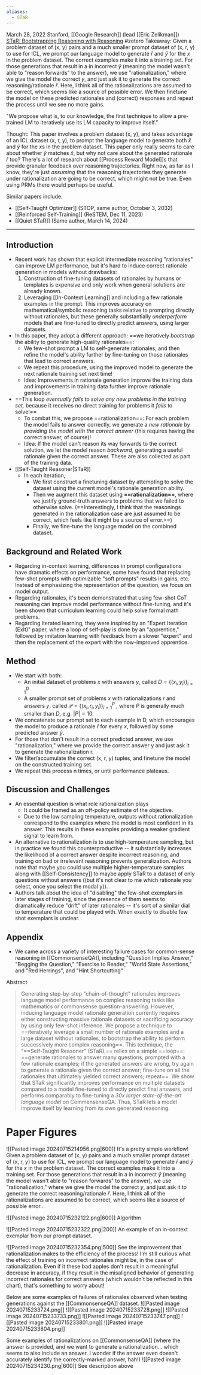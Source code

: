 ```yaml
---
aliases:
  - STaR
---
```

March 28, 2022
Stanford, [[Google Research]] (lead [[Eric Zelikman]])
[STaR: Bootstrapping Reasoning with Reasoning](https://arxiv.org/abs/2203.14465)
#zotero 
Takeaway: Given a problem dataset of (x, y) pairs and a much smaller prompt dataset of (x, r, y) to use for ICL, we prompt our language model to generate $\hat{r}$ and $\hat{y}$ for the $x$ in the problem dataset. The correct examples make it into a training set. For those generations that result in a in incorrect $\hat{y}$ (meaning the model wasn't able to "reason forwards" to the answer), we use "rationalization," where we give the model the correct $y$, and just ask it to generate the correct reasoning/rationale $\hat{r}$. Here, I think all of the rationalizations are assumed to be correct, which seems like a source of possible error. We then finetune the model on these predicted rationales and (correct) responses and repeat the process until we see no more gains.

"We propose what is, to our knowledge, the first technique to allow a pre-trained LM to iteratively use its LM capacity to improve itself."

Thought: This paper involves a problem dataset (x, y), and takes advantage of an ICL dataset (x, r, y), to prompt the language model to generate both $\hat{x}$ and $\hat{y}$ for the $x$s in the problem dataset. This paper only really seems to care about whether $\hat{y}$ matches $\hat{x}$, but why not care about the generated rationale $\hat{r}$ too? There's a lot of research about [[Process Reward Model]]s that provide granular feedback over reasoning trajectories. Right now, as far as I know, they're just *assuming* that the reasoning trajectories they generate under rationalization are going to be correct, which might not be true. Even using PRMs there would perhaps be useful.

Similar papers include: 
- [[Self-Taught Optimizer]] (STOP, same author, October 3, 2032)
- [[Reinforced Self-Training]] (ReSTEM, Dec 11, 2023)
- [[Quiet STaR]] (Same author, March 14, 2024)

----
## Introduction
- Recent work has shown that explicit intermediate reasoning "rationales" can improve LM performance, but it's hard to induce correct rationale generation in models without drawbacks:
	1. Construction of fine-tuning datasets of rationales by humans or templates is expensive and only work when general solutions are already known.
	2. Leveraging [[In-Context Learning]] and including a few rationale examples in the prompt. This improves accuracy on mathematical/symbolic reasoning tasks relative to prompting directly without rationales, but these generally substantially *underperform* models that are fine-tuned to directly predict answers, using larger datasets.
- In this paper, they adopt a different approach: ==we iteratively *bootstrap* the ability to generate high-quality rationales==:
	- We few-shot prompt a LM to self-generate rationales, and then refine the model's ability further by fine-tuning on those rationales that lead to correct answers.
	- We repeat this procedure, using the improved model to generate the next rationale training set next time!
	- Idea: Improvements in rationale generation improve the training data and improvements in training data further improve rationale generation.
- ==This loop *eventually fails to solve any new problems in the training set,* because it receives no direct training for problems it *fails* to solve!==
	- To combat this, we propose ==rationalization==: For each problem the model fails to answer correctly, we generate a *new rationale* by *providing the model with the correct answer* (this requires having the correct answer, of course)!
	- Idea: If the model can't reason its way forwards to the correct solution, we let the model reason *backward,* generating a useful rationale given the correct answer. These are also collected as part of the training data.
- [[Self-Taught Reasoner|STaR]]
	- In each iteration, 
		- We first construct a finetuning dataset by attempting to solve the dataset using the current model's rationale generation ability.
		- Then we augment this dataset using **==rationalization==**, where we justify ground-truth answers to problems that we failed to otherwise solve. (==Interestingly, I think that the reasonings generated in the rationalization case are just assumed to be correct, which feels like it might be a source of error.==)
		- Finally, we fine-tune the language model on the combined dataset.

## Background and Related Work
- Regarding in-context learning, differences in prompt configurations have dramatic effects on performance, some have found that replacing few-shot prompts with optimizable "soft prompts" results in gains, etc. Instead of emphasizing the representation of the question, we focus on model output.
- Regarding rationales, it's been demonstrated that using few-shot CoT reasoning can improve model performance without fine-tuning, and it's been shown that curriculum learning could help solve formal math problems.
- Regarding iterated learning, they were inspired by an "Expert Iteration (ExIt)" paper, where a loop of self-play is done by an "apprentice," followed by imitation learning with feedback from a slower "expert" and then the replacement of the expert with the now-improved apprentice. 

## Method
- We start with both:
	- An initial dataset of problems $x$ with answers $y$, called $D=\{(x_i, y_i)\}_{i=1}^D$ 
	- A smaller prompt set of problems $x$ with rationalizations $r$ and answers $y$, called $\mathcal{P}=\{(x_i, r_i, y_i)\}_{i=1}^P$ , where $P$ is generally much smaller than $D$, e.g. $|P|=10$.
- We concatenate our prompt set to each example in D, which encourages the model to produce a rationale $\hat{r}$ for every $x$, followed by some predicted answer $\hat{y}$.
- For those that don't result in a correct predicted answer, we use "rationalization," where we provide the correct answer y and just ask it to generate the rationalization r.
- We filter/accumulate the correct (x, r, y) tuples, and finetune the model on the constructed training set.
- We repeat this process n times, or until performance plateaus.

## Discussion and Challenges
- An essential question is what role rationalization plays
	- It could be framed as an off-policy estimate of the objective.
	- Due to the low sampling temperature, outputs without rationalization correspond to the examples where the model is most confident in its answer. This results in these examples providing a weaker gradient signal to learn from.
- An alternative to rationalization is to use high-temperature sampling, but in practice we found this counterproductive -- it substantially increases the likelihood of a correct answer despite incorrect reasoning, and training on bad or irrelevant reasoning prevents generalization. Authors note that maybe you could use multiple higher-temperature samples along with [[Self-Consistency]] to maybe apply STaR to a dataset of only questions without answers ((but it's not clear to me which rationale you select, once you select the modal y)).
- Authors talk about the idea of "disabling" the few-shot exemplars in later stages of training, since the presence of them seems to dramatically reduce "drift" of later rationales -- it's sort of a similar dial to temperature that could be played with. When exactly to disable few shot exemplars is unclear.


## Appendix
- We came across a variety of interesting failure cases for common-sense reasoning in [[CommonsenseQA]], including "Question Implies Answer," "Begging the Question," "Exercise to Reader," "World State Assertions," and "Red Herrings", and "Hint Shortcutting"


Abstract
> Generating step-by-step "chain-of-thought" rationales improves language model performance on complex reasoning tasks like mathematics or commonsense question-answering. However, inducing language model rationale generation currently requires either constructing massive rationale datasets or sacrificing accuracy by using only few-shot inference. We propose a technique to ==iteratively leverage a small number of rationale examples and a large dataset without rationales, to bootstrap the ability to perform successively more complex reasoning==. This technique, the "==Self-Taught Reasoner" (STaR),== relies on a simple ==loop==: ==generate rationales to answer many questions, prompted with a few rationale examples; if the generated answers are wrong, try again to generate a rationale given the correct answer; fine-tune on all the rationales that ultimately yielded correct answers; repeat==. We show that STaR significantly improves performance on multiple datasets compared to a model fine-tuned to directly predict final answers, and performs comparably to fine-tuning a *30x larger state-of-the-art language model* on CommensenseQA. Thus, STaR lets a model improve itself by learning from its own generated reasoning.


# Paper Figures

![[Pasted image 20240715214956.png|600]]
It's a pretty simple workflow! Given a problem dataset of (x, y) pairs and a much smaller prompt dataset of (x, r, y) to use for ICL, we prompt our language model to generate $\hat{r}$ and $\hat{y}$ for the $x$ in the problem dataset. The correct examples make it into a training set. For those generations that result in a in incorrect $\hat{y}$ (meaning the model wasn't able to "reason forwards" to the answer), we use "rationalization," where we give the model the correct $y$, and just ask it to generate the correct reasoning/rationale $\hat{r}$. Here, I think all of the rationalizations are assumed to be correct, which seems like a source of possible error...

![[Pasted image 20240715232122.png|600]]
Algorithm

![[Pasted image 20240715232322.png|200]]
An example of an in-context exemplar from our prompt dataset.


![[Pasted image 20240715232354.png|500]]
See the improvement that rationalization makes to the efficiency of the process! I'm still curious what the effect of training on incorrect rationales might be, in the case of rationalization. Even if it these bad apples don't result in a meaningful decrease in accuracy, if they result in the misaligned behavior of generating incorrect rationales for correct answers (which wouldn't be reflected in this chart), that's something to worry about!


Below are some examples of failures of rationales observed when testing generations against the [[CommonsenseQA]] dataset.
![[Pasted image 20240715233724.png]]
![[Pasted image 20240715233728.png]]
![[Pasted image 20240715233733.png]]
![[Pasted image 20240715233747.png]]
![[Pasted image 20240715233801.png]]
![[Pasted image 20240715233804.png]]


Some examples of rationalizations on [[CommonsenseQA]] (where the answer is provided, and we want to generate a rationalization... which seems to also include an answer. I wonder if the answer even doesn't accurately identify the correctly-marked answer, hah!)
![[Pasted image 20240715234230.png|600]]
See description above


